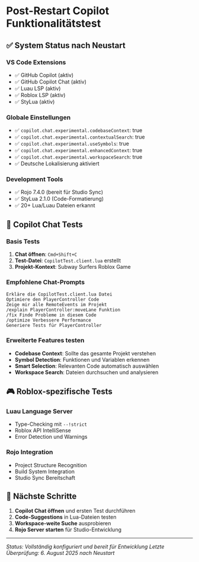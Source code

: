 # Post-Restart Copilot Funktionalitätstest

## ✅ System Status nach Neustart

### VS Code Extensions
- ✅ GitHub Copilot (aktiv)
- ✅ GitHub Copilot Chat (aktiv)
- ✅ Luau LSP (aktiv)
- ✅ Roblox LSP (aktiv)
- ✅ StyLua (aktiv)

### Globale Einstellungen
- ✅ `copilot.chat.experimental.codebaseContext`: true
- ✅ `copilot.chat.experimental.contextualSearch`: true
- ✅ `copilot.chat.experimental.useSymbols`: true
- ✅ `copilot.chat.experimental.enhancedContext`: true
- ✅ `copilot.chat.experimental.workspaceSearch`: true
- ✅ Deutsche Lokalisierung aktiviert

### Development Tools
- ✅ Rojo 7.4.0 (bereit für Studio Sync)
- ✅ StyLua 2.1.0 (Code-Formatierung)
- ✅ 20+ Lua/Luau Dateien erkannt

## 🧪 Copilot Chat Tests

### Basis Tests
1. **Chat öffnen**: `Cmd+Shift+C`
2. **Test-Datei**: `CopilotTest.client.lua` erstellt
3. **Projekt-Kontext**: Subway Surfers Roblox Game

### Empfohlene Chat-Prompts
```
Erkläre die CopilotTest.client.lua Datei
Optimiere den PlayerController Code
Zeige mir alle RemoteEvents im Projekt
/explain PlayerController:moveLane Funktion
/fix Finde Probleme in diesem Code
/optimize Verbessere Performance
Generiere Tests für PlayerController
```

### Erweiterte Features testen
- **Codebase Context**: Sollte das gesamte Projekt verstehen
- **Symbol Detection**: Funktionen und Variablen erkennen
- **Smart Selection**: Relevanten Code automatisch auswählen
- **Workspace Search**: Dateien durchsuchen und analysieren

## 🎮 Roblox-spezifische Tests

### Luau Language Server
- Type-Checking mit `--!strict`
- Roblox API IntelliSense
- Error Detection und Warnings

### Rojo Integration
- Project Structure Recognition
- Build System Integration
- Studio Sync Bereitschaft

## 🚀 Nächste Schritte

1. **Copilot Chat öffnen** und ersten Test durchführen
2. **Code-Suggestions** in Lua-Dateien testen
3. **Workspace-weite Suche** ausprobieren
4. **Rojo Server starten** für Studio-Entwicklung

---
*Status: Vollständig konfiguriert und bereit für Entwicklung*
*Letzte Überprüfung: 6. August 2025 nach Neustart*
